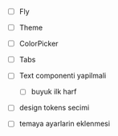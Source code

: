 * [ ] Fly
* [ ] Theme
* [ ] ColorPicker
* [ ] Tabs
* [ ] Text componenti yapilmali
    * [ ] buyuk ilk harf
* [ ] design tokens secimi
* [ ] temaya ayarlarin eklenmesi

